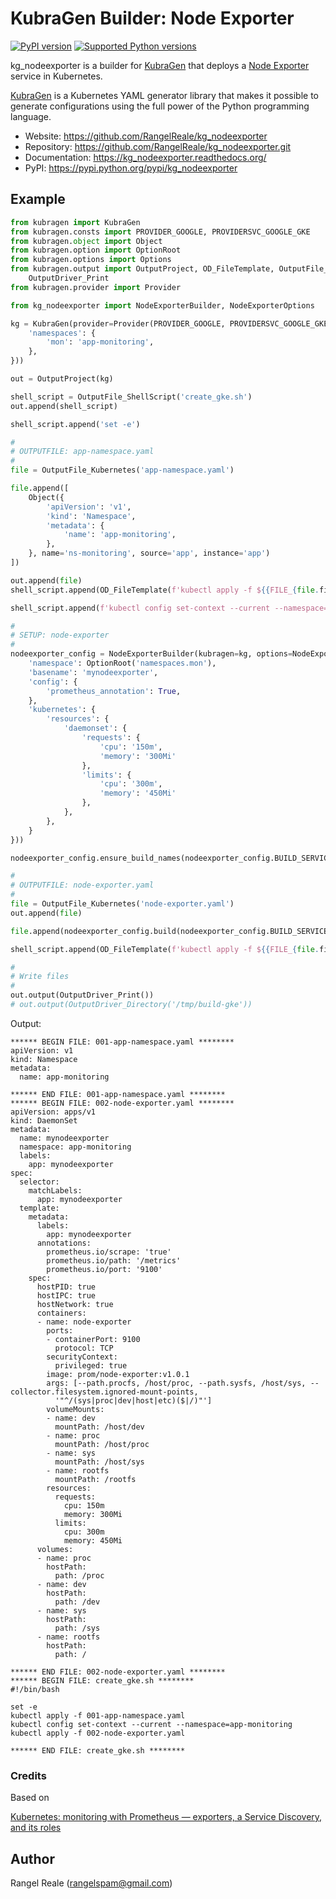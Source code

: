 # KubraGen Builder: Node Exporter

[![PyPI version](https://img.shields.io/pypi/v/kg_nodeexporter.svg)](https://pypi.python.org/pypi/kg_nodeexporter/)
[![Supported Python versions](https://img.shields.io/pypi/pyversions/kg_nodeexporter.svg)](https://pypi.python.org/pypi/kg_nodeexporter/)

kg_nodeexporter is a builder for [KubraGen](https://github.com/RangelReale/kubragen) that deploys 
a [Node Exporter](https://github.com/prometheus/node_exporter) service in Kubernetes.

[KubraGen](https://github.com/RangelReale/kubragen) is a Kubernetes YAML generator library that makes it possible to generate
configurations using the full power of the Python programming language.

* Website: https://github.com/RangelReale/kg_nodeexporter
* Repository: https://github.com/RangelReale/kg_nodeexporter.git
* Documentation: https://kg_nodeexporter.readthedocs.org/
* PyPI: https://pypi.python.org/pypi/kg_nodeexporter

## Example

```python
from kubragen import KubraGen
from kubragen.consts import PROVIDER_GOOGLE, PROVIDERSVC_GOOGLE_GKE
from kubragen.object import Object
from kubragen.option import OptionRoot
from kubragen.options import Options
from kubragen.output import OutputProject, OD_FileTemplate, OutputFile_ShellScript, OutputFile_Kubernetes, \
    OutputDriver_Print
from kubragen.provider import Provider

from kg_nodeexporter import NodeExporterBuilder, NodeExporterOptions

kg = KubraGen(provider=Provider(PROVIDER_GOOGLE, PROVIDERSVC_GOOGLE_GKE), options=Options({
    'namespaces': {
        'mon': 'app-monitoring',
    },
}))

out = OutputProject(kg)

shell_script = OutputFile_ShellScript('create_gke.sh')
out.append(shell_script)

shell_script.append('set -e')

#
# OUTPUTFILE: app-namespace.yaml
#
file = OutputFile_Kubernetes('app-namespace.yaml')

file.append([
    Object({
        'apiVersion': 'v1',
        'kind': 'Namespace',
        'metadata': {
            'name': 'app-monitoring',
        },
    }, name='ns-monitoring', source='app', instance='app')
])

out.append(file)
shell_script.append(OD_FileTemplate(f'kubectl apply -f ${{FILE_{file.fileid}}}'))

shell_script.append(f'kubectl config set-context --current --namespace=app-monitoring')

#
# SETUP: node-exporter
#
nodeexporter_config = NodeExporterBuilder(kubragen=kg, options=NodeExporterOptions({
    'namespace': OptionRoot('namespaces.mon'),
    'basename': 'mynodeexporter',
    'config': {
        'prometheus_annotation': True,
    },
    'kubernetes': {
        'resources': {
            'daemonset': {
                'requests': {
                    'cpu': '150m',
                    'memory': '300Mi'
                },
                'limits': {
                    'cpu': '300m',
                    'memory': '450Mi'
                },
            },
        },
    }
}))

nodeexporter_config.ensure_build_names(nodeexporter_config.BUILD_SERVICE)

#
# OUTPUTFILE: node-exporter.yaml
#
file = OutputFile_Kubernetes('node-exporter.yaml')
out.append(file)

file.append(nodeexporter_config.build(nodeexporter_config.BUILD_SERVICE))

shell_script.append(OD_FileTemplate(f'kubectl apply -f ${{FILE_{file.fileid}}}'))

#
# Write files
#
out.output(OutputDriver_Print())
# out.output(OutputDriver_Directory('/tmp/build-gke'))
```

Output:

```text
****** BEGIN FILE: 001-app-namespace.yaml ********
apiVersion: v1
kind: Namespace
metadata:
  name: app-monitoring

****** END FILE: 001-app-namespace.yaml ********
****** BEGIN FILE: 002-node-exporter.yaml ********
apiVersion: apps/v1
kind: DaemonSet
metadata:
  name: mynodeexporter
  namespace: app-monitoring
  labels:
    app: mynodeexporter
spec:
  selector:
    matchLabels:
      app: mynodeexporter
  template:
    metadata:
      labels:
        app: mynodeexporter
      annotations:
        prometheus.io/scrape: 'true'
        prometheus.io/path: '/metrics'
        prometheus.io/port: '9100'
    spec:
      hostPID: true
      hostIPC: true
      hostNetwork: true
      containers:
      - name: node-exporter
        ports:
        - containerPort: 9100
          protocol: TCP
        securityContext:
          privileged: true
        image: prom/node-exporter:v1.0.1
        args: [--path.procfs, /host/proc, --path.sysfs, /host/sys, --collector.filesystem.ignored-mount-points,
          '"^/(sys|proc|dev|host|etc)($|/)"']
        volumeMounts:
        - name: dev
          mountPath: /host/dev
        - name: proc
          mountPath: /host/proc
        - name: sys
          mountPath: /host/sys
        - name: rootfs
          mountPath: /rootfs
        resources:
          requests:
            cpu: 150m
            memory: 300Mi
          limits:
            cpu: 300m
            memory: 450Mi
      volumes:
      - name: proc
        hostPath:
          path: /proc
      - name: dev
        hostPath:
          path: /dev
      - name: sys
        hostPath:
          path: /sys
      - name: rootfs
        hostPath:
          path: /

****** END FILE: 002-node-exporter.yaml ********
****** BEGIN FILE: create_gke.sh ********
#!/bin/bash

set -e
kubectl apply -f 001-app-namespace.yaml
kubectl config set-context --current --namespace=app-monitoring
kubectl apply -f 002-node-exporter.yaml

****** END FILE: create_gke.sh ********
```

### Credits

Based on

[Kubernetes: monitoring with Prometheus — exporters, a Service Discovery, and its roles](https://itnext.io/kubernetes-monitoring-with-prometheus-exporters-a-service-discovery-and-its-roles-ce63752e5a1)

## Author

Rangel Reale (rangelspam@gmail.com)
